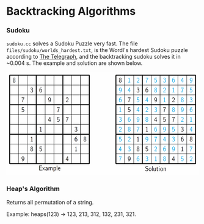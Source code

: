 Backtracking Algorithms
=====================================

### Sudoku
`sudoku.cc` solves a Sudoku Puzzle very fast. The file `files/sudoku/worlds_hardest.txt`, is the Wordl's hardest Sudoku puzzle according to [The Telegraph](http://www.telegraph.co.uk/news/science/science-news/9359579/Worlds-hardest-sudoku-can-you-crack-it.html), and the backtracking sudoku solves it in ~0.004 s. The example and solution are shown below.

<p align="center">
<img src="files/images/sudoku.png" height="270" alt="Screenshot"/>
</p>

### Heap's Algorithm
Returns all permutation of a string. 

Example: heaps(123) -> 123, 213, 312, 132, 231, 321. 
